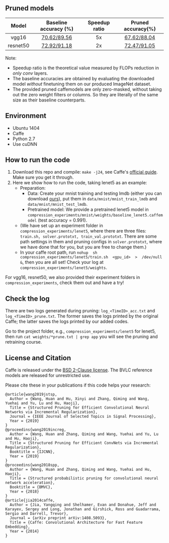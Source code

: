 

## Pruned models
| Model | Baseline accuracy (%) | Speedup ratio | Pruned accuracy(%) |
| :-: | :-: | :-: | :-: |
| vgg16 |       [70.62/89.56](http://www.robots.ox.ac.uk/~vgg/research/very_deep/) | 5x | [67.62/88.04](https://drive.google.com/open?id=112OyHziceXoww6rZ_aIjTUzpKElg0sFd) |
| resnet50 |    [72.92/91.18](https://github.com/KaimingHe/deep-residual-networks) | 2x | [72.47/91.05](https://drive.google.com/open?id=112OyHziceXoww6rZ_aIjTUzpKElg0sFd) |

Note: 
- Speedup ratio is the theoretical value measured by FLOPs reduction in *only conv* layers.
- The baseline accuracies are obtained by evaluating the downloaded model *without* finetuning them on our produced ImageNet dataset.
- The provided pruned caffemodels are only zero-masked, without taking out the zero weight filters or columns. So they are literally of the same size as their baseline counterparts.


## Environment
- Ubuntu 1404
- Caffe
- Python 2.7
- Use cuDNN


## How to run the code
1. Download this repo and compile: `make -j24`, see Caffe's [official guide](http://caffe.berkeleyvision.org/installation.html). Make sure you get it through. 
2. Here we show how to run the code, taking lenet5 as an example:
    - Preparation: 
        - Data: Create your mnist training and testing lmdb (either you can download [ours](https://drive.google.com/open?id=1zMbKKfOFXH3chi9xdwCPi14YfqRzC_pe)), put them in `data/mnist/mnist_train_lmdb` and `data/mnist/mnist_test_lmdb`. 
        - Pretrained model: We provide a pretrained lenet5 model in `compression_experiments/mnist/weights/baseline_lenet5.caffemodel` (test accuracy = 0.991).
    - (We have set up an experiment folder in `compression_experiments/lenet5`, where there are three files: `train.sh, solver.prototxt, train_val.prototxt`. There are some path settings in them and pruning configs in `solver.prototxt`, where we have done that for you, but you are free to change them.)
    - In your caffe root path, run `nohup  sh  compression_experiments/lenet5/train.sh  <gpu_id>  >  /dev/null  &`, then you are all set! Check your log at `compression_experiments/lenet5/weights`.

For vgg16, resnet50, we also provided their experiment folders in `compression_experiments`, check them out and have a try!

## Check the log
There are two logs generated during pruning: `log_<TimeID>_acc.txt` and `log_<TimeID>_prune.txt`. The former saves the logs printed by the original Caffe; the latter saves the logs printed by our added codes.

Go to the project folder, e.g., `compression_experiments/lenet5` for lenet5, then run `cat weights/*prune.txt | grep app` you will see the pruning and retraining course.

## License and Citation

Caffe is released under the [BSD 2-Clause license](https://github.com/BVLC/caffe/blob/master/LICENSE).
The BVLC reference models are released for unrestricted use.

Please cite these in your publications if this code helps your research:

    @article{wang2019jstsp,
      Author = {Wang, Huan and Hu, Xinyi and Zhang, Qiming and Wang, Yuehai and Yu, Lu and Hu, Haoji},
      Title = {Structured Pruning for Efficient Convolutional Neural Networks via Incremental Regularization},
      Journal = {IEEE Journal of Selected Topics in Signal Processing},
      Year = {2019}
    }
    @proceedins{wang2019increg,
      Author = {Wang, Huan and Zhang, Qiming and Wang, Yuehai and Yu, Lu and Hu, Haoji},
      Title = {Structured Pruning for Efficient ConvNets via Incremental Regularization},
      Booktitle = {IJCNN},
      Year = {2019}
    }
    @proceedins{wang2018spp,
      Author = {Wang, Huan and Zhang, Qiming and Wang, Yuehai and Hu, Haoji},
      Title = {Structured probabilistic pruning for convolutional neural network acceleration},
      Booktitle = {BMVC},
      Year = {2018}
    }
    @article{jia2014caffe,
      Author = {Jia, Yangqing and Shelhamer, Evan and Donahue, Jeff and Karayev, Sergey and Long, Jonathan and Girshick, Ross and Guadarrama, Sergio and Darrell, Trevor},
      Journal = {arXiv preprint arXiv:1408.5093},
      Title = {Caffe: Convolutional Architecture for Fast Feature Embedding},
      Year = {2014}
    }
